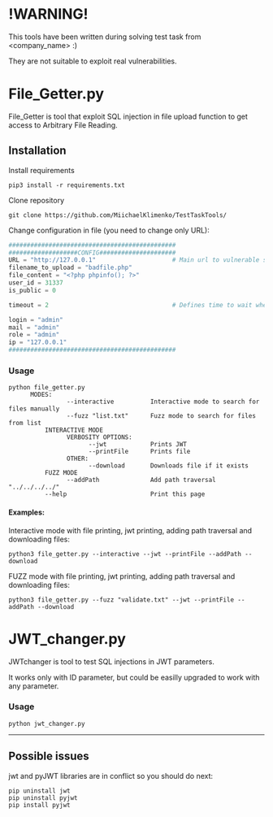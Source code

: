 # !WARNING!
This tools have been written during solving test task from <company_name> :)

They are not suitable to exploit real vulnerabilities.
# File_Getter.py
File_Getter is tool that exploit SQL injection in file upload function to get access to Arbitrary File Reading.

## Installation
Install requirements
```
pip3 install -r requirements.txt
```
Clone repository
```
git clone https://github.com/MiichaelKlimenko/TestTaskTools/
```
Change configuration in file (you need to change only URL):
```python
##############################################
###################CONFIG#####################
URL = "http://127.0.0.1"                     # Main url to vulnerable system
filename_to_upload = "badfile.php"
file_content = "<?php phpinfo(); ?>"
user_id = 31337
is_public = 0

timeout = 2                                  # Defines time to wait when www-data has not privileges to get file

login = "admin"
mail = "admin"
role = "admin"
ip = "127.0.0.1"
##############################################
```

### Usage
```
python file_getter.py
      MODES:
                --interactive          Interactive mode to search for files manually
                --fuzz "list.txt"      Fuzz mode to search for files from list                  
          INTERACTIVE MODE
                VERBOSITY OPTIONS:      
                      --jwt            Prints JWT
                      --printFile      Prints file
                OTHER:
                      --download       Downloads file if it exists
          FUZZ MODE
                --addPath              Add path traversal "../../../../"
          --help                       Print this page

```
#### Examples:
Interactive mode with file printing, jwt printing, adding path traversal and downloading files:
```
python3 file_getter.py --interactive --jwt --printFile --addPath --download
```
FUZZ mode with file printing, jwt printing, adding path traversal and downloading files:
```
python3 file_getter.py --fuzz "validate.txt" --jwt --printFile --addPath --download
```
# JWT_changer.py
JWTchanger is tool to test SQL injections in JWT parameters.

It works only with ID parameter, but could be easilly upgraded to work with any parameter.
### Usage
```
python jwt_changer.py
```
---

## Possible issues
jwt and pyJWT libraries are in conflict so you should do next:
```
pip uninstall jwt
pip uninstall pyjwt
pip install pyjwt
```

